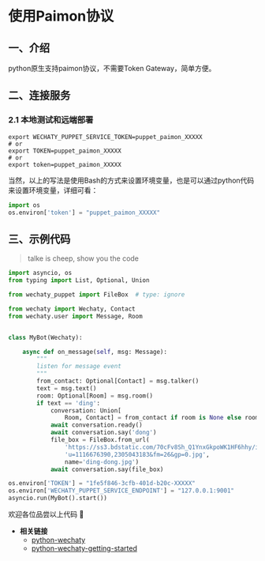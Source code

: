 # 使用Paimon协议

## 一、介绍

python原生支持paimon协议，不需要Token Gateway，简单方便。


## 二、连接服务

### 2.1 本地测试和远端部署


```shell
export WECHATY_PUPPET_SERVICE_TOKEN=puppet_paimon_XXXXX
# or
export TOKEN=puppet_paimon_XXXXX
# or
export token=puppet_paimon_XXXXX
```



当然，以上的写法是使用Bash的方式来设置环境变量，也是可以通过python代码来设置环境变量，详细可看：

```python
import os
os.environ['token'] = "puppet_paimon_XXXXX"
```

## 三、示例代码

> talke is cheep, show you the code

```python
import asyncio, os
from typing import List, Optional, Union

from wechaty_puppet import FileBox  # type: ignore

from wechaty import Wechaty, Contact
from wechaty.user import Message, Room


class MyBot(Wechaty):

    async def on_message(self, msg: Message):
        """
        listen for message event
        """
        from_contact: Optional[Contact] = msg.talker()
        text = msg.text()
        room: Optional[Room] = msg.room()
        if text == 'ding':
            conversation: Union[
                Room, Contact] = from_contact if room is None else room
            await conversation.ready()
            await conversation.say('dong')
            file_box = FileBox.from_url(
                'https://ss3.bdstatic.com/70cFv8Sh_Q1YnxGkpoWK1HF6hhy/it/'
                'u=1116676390,2305043183&fm=26&gp=0.jpg',
                name='ding-dong.jpg')
            await conversation.say(file_box)

os.environ['TOKEN'] = "1fe5f846-3cfb-401d-b20c-XXXXX"
os.environ['WECHATY_PUPPET_SERVICE_ENDPOINT'] = "127.0.0.1:9001"
asyncio.run(MyBot().start())
```

欢迎各位品尝以上代码 🥳 

* **相关链接**
  * [python-wechaty](https://github.com/wechaty/python-wechaty)
  * [python-wechaty-getting-started](https://github.com/wechaty/python-wechaty-getting-started)
